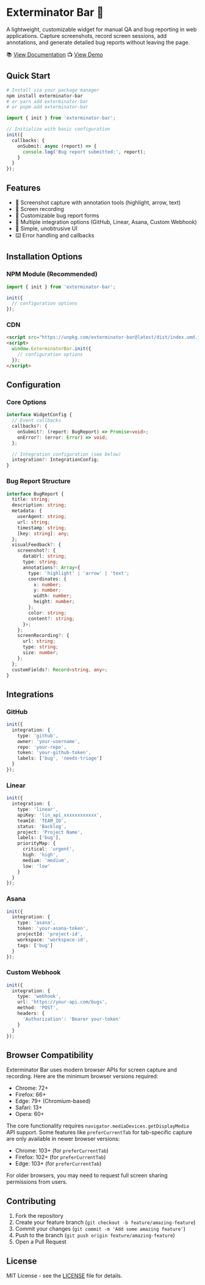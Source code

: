 # Exterminator Bar 🐛

A lightweight, customizable widget for manual QA and bug reporting in web applications. Capture screenshots, record screen sessions, add annotations, and generate detailed bug reports without leaving the page.

📚 [View Documentation](https://morochena.github.io/exterminator-bar)
📺 [View Demo](https://morochena.github.io/exterminator-bar/demo)

## Quick Start

```bash
# Install via your package manager
npm install exterminator-bar
# or yarn add exterminator-bar
# or pnpm add exterminator-bar
```

```typescript
import { init } from 'exterminator-bar';

// Initialize with basic configuration
init({
  callbacks: {
    onSubmit: async (report) => {
      console.log('Bug report submitted:', report);
    }
  }
});
```

## Features

- 📸 Screenshot capture with annotation tools (highlight, arrow, text)
- 🎥 Screen recording
- 📝 Customizable bug report forms
- 🔄 Multiple integration options (GitHub, Linear, Asana, Custom Webhook)
- 🎨 Simple, unobtrusive UI
- ⌨️ Error handling and callbacks

## Installation Options

### NPM Module (Recommended)
```typescript
import { init } from 'exterminator-bar';

init({
  // configuration options
});
```

### CDN
```html
<script src="https://unpkg.com/exterminator-bar@latest/dist/index.umd.js"></script>
<script>
  window.ExterminatorBar.init({
    // configuration options
  });
</script>
```

## Configuration

### Core Options
```typescript
interface WidgetConfig {
  // Event callbacks
  callbacks?: {
    onSubmit?: (report: BugReport) => Promise<void>;
    onError?: (error: Error) => void;
  };

  // Integration configuration (see below)
  integration?: IntegrationConfig;
}
```

### Bug Report Structure
```typescript
interface BugReport {
  title: string;
  description: string;
  metadata: {
    userAgent: string;
    url: string;
    timestamp: string;
    [key: string]: any;
  };
  visualFeedback?: {
    screenshot?: {
      dataUrl: string;
      type: string;
      annotations?: Array<{
        type: 'highlight' | 'arrow' | 'text';
        coordinates: {
          x: number;
          y: number;
          width: number;
          height: number;
        };
        color: string;
        content?: string;
      }>;
    };
    screenRecording?: {
      url: string;
      type: string;
      size: number;
    };
  };
  customFields?: Record<string, any>;
}
```

## Integrations

### GitHub
```typescript
init({
  integration: {
    type: 'github',
    owner: 'your-username',
    repo: 'your-repo',
    token: 'your-github-token',
    labels: ['bug', 'needs-triage']
  }
});
```

### Linear
```typescript
init({
  integration: {
    type: 'linear',
    apiKey: 'lin_api_xxxxxxxxxxxx',
    teamId: 'TEAM_ID',
    status: 'Backlog',
    project: 'Project Name',
    labels: ['bug'],
    priorityMap: {
      critical: 'urgent',
      high: 'high',
      medium: 'medium',
      low: 'low'
    }
  }
});
```

### Asana
```typescript
init({
  integration: {
    type: 'asana',
    token: 'your-asana-token',
    projectId: 'project-id',
    workspace: 'workspace-id',
    tags: ['bug']
  }
});
```

### Custom Webhook
```typescript
init({
  integration: {
    type: 'webhook',
    url: 'https://your-api.com/bugs',
    method: 'POST',
    headers: {
      'Authorization': 'Bearer your-token'
    }
  }
});
```

## Browser Compatibility

Exterminator Bar uses modern browser APIs for screen capture and recording. Here are the minimum browser versions required:

- Chrome: 72+
- Firefox: 66+
- Edge: 79+ (Chromium-based)
- Safari: 13+
- Opera: 60+

The core functionality requires `navigator.mediaDevices.getDisplayMedia` API support. Some features like `preferCurrentTab` for tab-specific capture are only available in newer browser versions:

- Chrome: 103+ (for `preferCurrentTab`)
- Firefox: 102+ (for `preferCurrentTab`)
- Edge: 103+ (for `preferCurrentTab`)

For older browsers, you may need to request full screen sharing permissions from users.

## Contributing

1. Fork the repository
2. Create your feature branch (`git checkout -b feature/amazing-feature`)
3. Commit your changes (`git commit -m 'Add some amazing feature'`)
4. Push to the branch (`git push origin feature/amazing-feature`)
5. Open a Pull Request

## License

MIT License - see the [LICENSE](LICENSE) file for details.